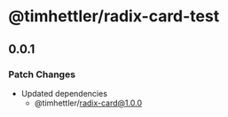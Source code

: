 # @timhettler/radix-card-test

## 0.0.1

### Patch Changes

- Updated dependencies
  - @timhettler/radix-card@1.0.0
